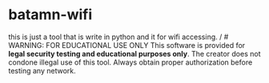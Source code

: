 # batamn-wifi
this is just a tool that is write in python and it for wifi accessing. / # WARNING: FOR EDUCATIONAL USE ONLY  This software is provided for **legal security testing and educational purposes only**. The creator does not condone illegal use of this tool. Always obtain proper authorization before testing any network.
